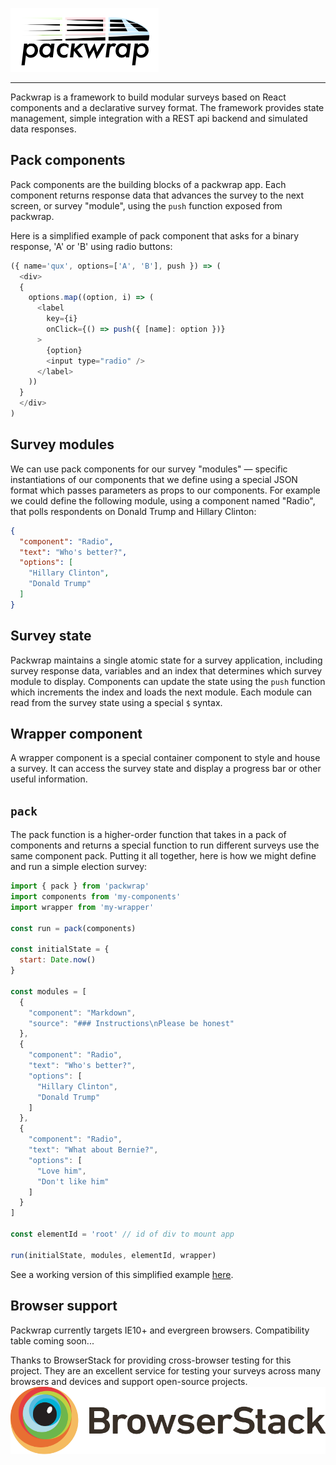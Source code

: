 ![packwrap](packwrap.png)
___
Packwrap is a framework to build modular surveys based on React components and a declarative survey format. The framework provides state management, simple integration with a REST api backend and simulated data responses.

## Pack components
Pack components are the building blocks of a packwrap app. Each component returns response data that advances the survey to the next screen, or survey "module", using the `push` function exposed from packwrap.

Here is a simplified example of pack component that asks for a binary response, 'A' or 'B' using radio buttons:
```javascript
({ name='qux', options=['A', 'B'], push }) => (
  <div>
  {
    options.map((option, i) => (
      <label
        key={i}
        onClick={() => push({ [name]: option })}
      >
        {option}
        <input type="radio" />
      </label>
    ))
  }
  </div>
)
```

## Survey modules
We can use pack components for our survey "modules" — specific instantiations of our components that we define using a special JSON format which passes parameters as props to our components. For example we could define the following module, using a component named "Radio", that polls respondents on Donald Trump and Hillary Clinton:
```JSON
{
  "component": "Radio",
  "text": "Who's better?",
  "options": [
    "Hillary Clinton",
    "Donald Trump"
  ]
}
```  

## Survey state
Packwrap maintains a single atomic state for a survey application, including survey response data, variables and an index that determines which survey module to display. Components can update the state using the `push` function which increments the index and loads the next module. Each module can read from the survey state using a special `$` syntax.

## Wrapper component
A wrapper component is a special container component to style and house a survey. It can access the survey state and display a progress bar or other useful information.

## `pack`
The pack function is a higher-order function that takes in a pack of components and returns a special function to run different surveys use the same component pack. Putting it all together, here is how we might define and run a simple election survey:
```javascript
import { pack } from 'packwrap'
import components from 'my-components'
import wrapper from 'my-wrapper'

const run = pack(components)

const initialState = {
  start: Date.now()
}

const modules = [
  {
    "component": "Markdown",
    "source": "### Instructions\nPlease be honest"
  },
  {
    "component": "Radio",
    "text": "Who's better?",
    "options": [
      "Hillary Clinton",
      "Donald Trump"
    ]
  },
  {
    "component": "Radio",
    "text": "What about Bernie?",
    "options": [
      "Love him",
      "Don't like him"
    ]
  }
]

const elementId = 'root' // id of div to mount app

run(initialState, modules, elementId, wrapper)
```

See a working version of this simplified example [here](https://rstrom.github.io/packwrap/examples/dist/).

## Browser support
Packwrap currently targets IE10+ and evergreen browsers. Compatibility table coming soon...

Thanks to BrowserStack for providing cross-browser testing for this project. They are an excellent service for testing your surveys across many browsers and devices and support open-source projects.
[![browserstack](browserstacklogo.svg)](https://www.browserstack.com/)
